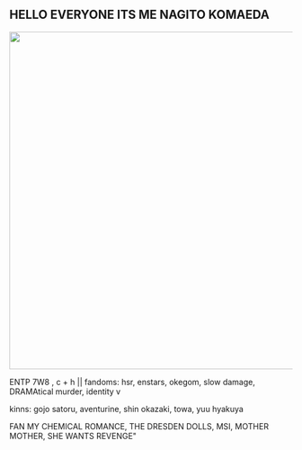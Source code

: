 ## HELLO EVERYONE ITS ME NAGITO KOMAEDA

 <img src="https://media.giphy.com/media/xJlOdEYy0r7ZS/giphy.gif" width="600"/>
</div> 


ENTP 7W8 , c + h || fandoms: hsr, enstars, okegom, slow damage, DRAMAtical murder, identity v

kinns: gojo satoru, aventurine, shin okazaki, towa, yuu hyakuya

FAN MY CHEMICAL ROMANCE, THE DRESDEN DOLLS, MSI, MOTHER MOTHER, SHE WANTS REVENGE" 
